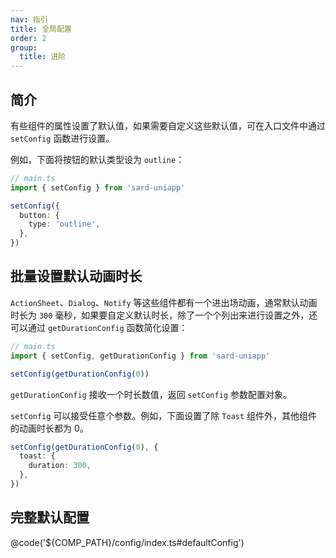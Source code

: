```yaml
---
nav: 指引
title: 全局配置
order: 2
group:
  title: 进阶
---
```


## 简介

有些组件的属性设置了默认值，如果需要自定义这些默认值，可在入口文件中通过 `setConfig` 函数进行设置。

例如，下面将按钮的默认类型设为 `outline`：

```ts
// main.ts
import { setConfig } from 'sard-uniapp'

setConfig({
  button: {
    type: 'outline',
  },
})
```

## 批量设置默认动画时长

`ActionSheet`、`Dialog`、`Notify` 等这些组件都有一个进出场动画，通常默认动画时长为 `300` 毫秒，如果要自定义默认时长，除了一个个列出来进行设置之外，还可以通过 `getDurationConfig` 函数简化设置：

```ts
// main.ts
import { setConfig, getDurationConfig } from 'sard-uniapp'

setConfig(getDurationConfig(0))
```

`getDurationConfig` 接收一个时长数值，返回 `setConfig` 参数配置对象。

`setConfig` 可以接受任意个参数。例如，下面设置了除 `Toast` 组件外，其他组件的动画时长都为 0。

```ts
setConfig(getDurationConfig(0), {
  toast: {
    duration: 300,
  },
})
```

## 完整默认配置

@code('${COMP_PATH}/config/index.ts#defaultConfig')

